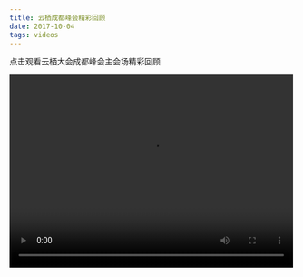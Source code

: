 ```yaml
---
title: 云栖成都峰会精彩回顾
date: 2017-10-04
tags: videos
---
```

 点击观看云栖大会成都峰会主会场精彩回顾
 <!--more-->
 <video src="https://flyv2-input.oss-cn-hangzhou.aliyuncs.com/yqdh/index_lhd.mp4" width="500" height="340" controls>